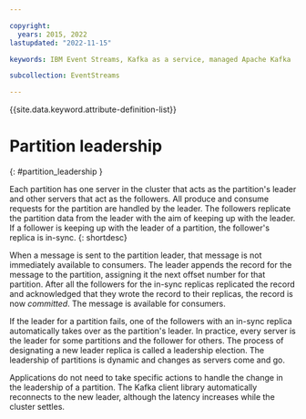 ```yaml
---

copyright:
  years: 2015, 2022
lastupdated: "2022-11-15"

keywords: IBM Event Streams, Kafka as a service, managed Apache Kafka

subcollection: EventStreams

---
```


{{site.data.keyword.attribute-definition-list}}

# Partition leadership
{: #partition_leadership }

Each partition has one server in the cluster that acts as the partition's leader and other servers that act as the followers. All produce and consume requests for the partition are handled by the leader. The followers replicate the partition data from the leader with the aim of keeping up with the leader. If a follower is keeping up with the leader of a partition, the follower's replica is in-sync. 
{: shortdesc}

When a message is sent to the partition leader, that message is not immediately available to consumers. The leader appends the record for the message to the partition, assigning it the next offset number for that partition. After all the followers for the in-sync replicas replicated the record and acknowledged that they wrote the record to their replicas, the record is now *committed*. The message is available for consumers.

If the leader for a partition fails, one of the followers with an in-sync replica automatically takes over as the partition's leader. In practice, every server is the leader for some partitions and the follower for others. The process of designating a new leader replica is called a leadership election. The leadership of partitions is dynamic and changes as servers come and go.

Applications do not need to take specific actions to handle the change in the leadership of a partition. The Kafka client library automatically reconnects to the new leader, although the latency increases while the cluster settles.

